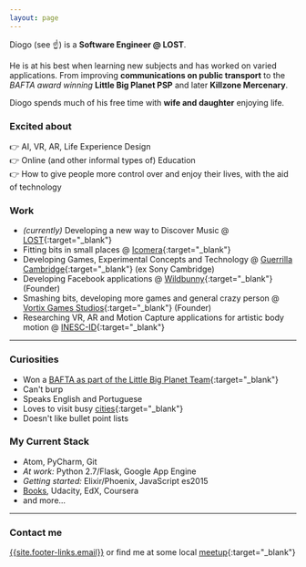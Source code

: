 ```yaml
---
layout: page
---
```


Diogo (see :point_up:) is a **Software Engineer @ LOST**.

He is at his best when learning new subjects and has worked on varied applications.
From improving **communications on public transport** to the _BAFTA award winning_
**Little Big Planet PSP** and later **Killzone Mercenary**.

Diogo spends much of his free time with **wife and daughter** enjoying life.

### Excited about

:point_right: AI, VR, AR, Life Experience Design  
:point_right: Online (and other informal types of) Education  
:point_right: How to give people more control over and enjoy their lives, with
the aid of technology  

### Work

* *(currently)* Developing a new way to Discover Music @
[LOST](http://lost.am/){:target="_blank"}
* Fitting bits in small places @ [Icomera](http://www.icomera.com/){:target="_blank"}
* Developing Games, Experimental Concepts and Technology @
[Guerrilla Cambridge](http://www.worldwidestudios.net/cambridge){:target="_blank"}
(ex Sony Cambridge)
* Developing Facebook applications @ [Wildbunny](http://wildbunny.co.uk/){:target="_blank"}
(Founder)
* Smashing bits, developing more games and general crazy person
@ [Vortix Games Studios](http://blog.vortixgames.com/){:target="_blank"} (Founder)
* Researching VR, AR and Motion Capture applications for artistic body motion @
[INESC-ID](http://www.inesc-id.pt/){:target="_blank"}

-----

### Curiosities

* Won a [BAFTA as part of the Little Big Planet Team](http://www.bafta.org/games/awards/2010-winners-nominees,2475,BA.html){:target="_blank"}
* Can't burp
* Speaks English and Portuguese
* Loves to visit busy [cities](http://en.wikipedia.org/wiki/London){:target="_blank"}
* Doesn't like bullet point lists

### My Current Stack

* Atom, PyCharm, Git  
* _At work:_ Python 2.7/Flask, Google App Engine
* _Getting started:_ Elixir/Phoenix, JavaScript es2015  
* [Books](https://www.goodreads.com/DiogoSnows), Udacity, EdX, Coursera  
* and more...

-----

### Contact me

[{{site.footer-links.email}}](mailto:{{site.footer-links.email}})
or find me at some local
[meetup](http://www.meetup.com/members/11995734/){:target="_blank"}
